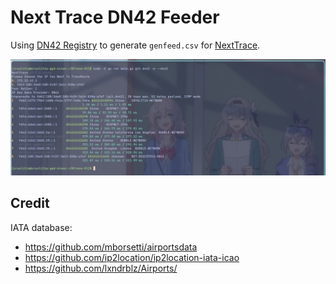 # Next Trace DN42 Feeder

Using [DN42 Registry](https://git.dn42.dev/dn42/registry) to generate `genfeed.csv` for [NextTrace](https://github.com/nxtrace/NTrace-core).

![alt text](image-1.png)

## Credit

IATA database:

- <https://github.com/mborsetti/airportsdata>
- <https://github.com/ip2location/ip2location-iata-icao>
- <https://github.com/lxndrblz/Airports/>
